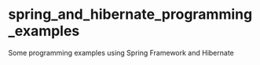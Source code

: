 # spring_and_hibernate_programming_examples
Some programming examples using Spring Framework and Hibernate

